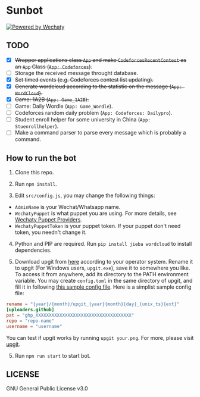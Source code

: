 # Sunbot

[![Powered by Wechaty](https://img.shields.io/badge/Powered%20By-Wechaty-brightgreen.svg)](https://github.com/wechaty/wechaty)

## TODO

- [x] ~~Wrapper applications class `App` and make `CodeforcesRecentContest` as an `App` Class (`App: Codeforces`).~~
- [ ] Storage the received message throught database.
- [x] ~~Set timed events (e.g. Codeforces contest list updating).~~
- [x] ~~Generate wordcloud according to the statistic on the message (`App: WordCloud`).~~
- [x] ~~Game: 1A2B (`App: Game_1A2B`).~~
- [ ] Game: Daily Wordle (`App: Game_Wordle`).
- [ ] Codeforces random daily problem (`App: Codeforces: Dailypro`).
- [ ] Student enroll helper for some university in China (`App: Stuenrollhelper`).
- [ ] Make a command parser to parse every message which is probably a command.

## How to run the bot

1. Clone this repo.

2. Run `npm install`.

3. Edit `src/config.js`, you may change the following things:

- `AdminName` is your Wechat/Whatsapp name.
- `WechatyPuppet` is what puppet you are using. For more details, see [Wechaty Puppet Providers](https://wechaty.js.org/docs/puppet-providers/).
- `WechatyPuppetToken` is your puppet token. If your puppet don't need token, you needn't change it.

4. Python and PIP are required. Run `pip install jieba wordcloud` to install dependencies.

5. Download upgit from [here](https://github.com/pluveto/upgit/releases) according to your operator system. Rename it to upgit (For Windows users, `upgit.exe`), save it to somewhere you like. To access it from anywhere, add its directory to the PATH environment variable. You may create `config.toml` in the same directory of upgit, and fill it in following [this sample config file](https://github.com/pluveto/upgit/blob/main/config.sample.toml). Here is a simplist sample config file:

```toml
rename = "{year}/{month}/upgit_{year}{month}{day}_{unix_ts}{ext}"
[uploaders.github]
pat = "ghp_XXXXXXXXXXXXXXXXXXXXXXXXXXXXXXXXXXXX"
repo = "repo-name"
username = "username"
```

   You can test if upgit works by running `upgit your.png`. For more, please visit [upgit](https://github.com/pluveto/upgit).


5. Run `npm run start` to start bot.

## LICENSE

GNU General Public License v3.0